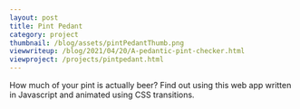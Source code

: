 ```yaml
---
layout: post
title: Pint Pedant
category: project
thumbnail: /blog/assets/pintPedantThumb.png
viewwriteup: /blog/2021/04/20/A-pedantic-pint-checker.html
viewproject: /projects/pintpedant.html
---
```


How much of your pint is actually beer? Find out using this web app written in Javascript and animated using CSS transitions.

